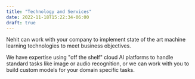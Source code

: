 ```yaml
---
title: "Technology and Services"
date: 2022-11-18T15:22:34-06:00
draft: true
---
```


Nehit can work with your company to implement state of the art machine learning technologies to meet business objectives.

We have expertise using "off the shelf" cloud AI platforms to handle standard tasks like image or audio recognition, or we can work with you to build custom models for your domain specific tasks.